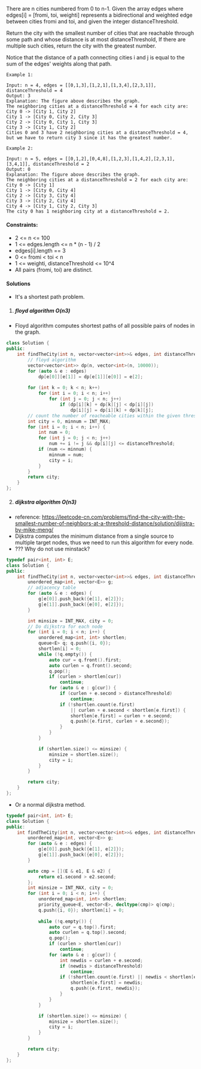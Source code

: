 There are n cities numbered from 0 to n-1. Given the array edges where edges[i] = [fromi, toi, weighti] represents a bidirectional and weighted edge between cities fromi and toi, and given the integer distanceThreshold.

Return the city with the smallest number of cities that are reachable through some path and whose distance is at most distanceThreshold, If there are multiple such cities, return the city with the greatest number.

Notice that the distance of a path connecting cities i and j is equal to the sum of the edges' weights along that path.

 

```
Example 1:

Input: n = 4, edges = [[0,1,3],[1,2,1],[1,3,4],[2,3,1]], distanceThreshold = 4
Output: 3
Explanation: The figure above describes the graph. 
The neighboring cities at a distanceThreshold = 4 for each city are:
City 0 -> [City 1, City 2] 
City 1 -> [City 0, City 2, City 3] 
City 2 -> [City 0, City 1, City 3] 
City 3 -> [City 1, City 2] 
Cities 0 and 3 have 2 neighboring cities at a distanceThreshold = 4, but we have to return city 3 since it has the greatest number.

Example 2:

Input: n = 5, edges = [[0,1,2],[0,4,8],[1,2,3],[1,4,2],[2,3,1],[3,4,1]], distanceThreshold = 2
Output: 0
Explanation: The figure above describes the graph. 
The neighboring cities at a distanceThreshold = 2 for each city are:
City 0 -> [City 1] 
City 1 -> [City 0, City 4] 
City 2 -> [City 3, City 4] 
City 3 -> [City 2, City 4]
City 4 -> [City 1, City 2, City 3] 
The city 0 has 1 neighboring city at a distanceThreshold = 2.
```

 

#### Constraints:

-    2 <= n <= 100
-    1 <= edges.length <= n * (n - 1) / 2
-    edges[i].length == 3
-    0 <= fromi < toi < n
-    1 <= weighti, distanceThreshold <= 10^4
-    All pairs (fromi, toi) are distinct.


#### Solutions

- It's a shortest path problem.

1. ##### floyd algorithm O(n3)

- Floyd algorithm computes shortest paths of all possible pairs of nodes in the graph.

```cpp
class Solution {
public:
    int findTheCity(int n, vector<vector<int>>& edges, int distanceThreshold) {
        // floyd algorithm
        vector<vector<int>> dp(n, vector<int>(n, 10000));
        for (auto & e : edges)
            dp[e[0]][e[1]] = dp[e[1]][e[0]] = e[2];
        
        for (int k = 0; k < n; k++)
            for (int i = 0; i < n; i++)
                for (int j = 0; j < n; j++)
                    if (dp[i][k] + dp[k][j] < dp[i][j])
                        dp[i][j] = dp[i][k] + dp[k][j];
        // count the number of reacheable cities within the given threshold
        int city = 0, minnum = INT_MAX;
        for (int i = 0; i < n; i++) {
            int num = 0;
            for (int j = 0; j < n; j++)
                num += i != j && dp[i][j] <= distanceThreshold;
            if (num <= minnum) {
                minnum = num;
                city = i;
            }
        }
        return city;
    }
};
```


2. ##### dijkstra algorithm O(n3)

- reference: https://leetcode-cn.com/problems/find-the-city-with-the-smallest-number-of-neighbors-at-a-threshold-distance/solution/dijistra-by-mike-meng/
- Dijkstra computes the minimum distance from a single source to multiple target nodes, thus we need to run this algorithm for every node.
- ??? Why do not use minstack?

```cpp
typedef pair<int, int> E;
class Solution {
public:
    int findTheCity(int n, vector<vector<int>>& edges, int distanceThreshold) {
        unordered_map<int, vector<E>> g;
        // adjacency table
        for (auto & e : edges) {
            g[e[0]].push_back({e[1], e[2]});
            g[e[1]].push_back({e[0], e[2]});
        }

        int minsize = INT_MAX, city = 0;
        // Do dijkstra for each node
        for (int i = 0; i < n; i++) {
            unordered_map<int, int> shortlen;
            queue<E> q; q.push({i, 0});
            shortlen[i] = 0;
            while (!q.empty()) {
                auto cur = q.front().first;
                auto curlen = q.front().second;
                q.pop();
                if (curlen > shortlen[cur])
                    continue;
                for (auto & e : g[cur]) {
                    if (curlen + e.second > distanceThreshold)
                        continue;
                    if (!shortlen.count(e.first) 
                        || curlen + e.second < shortlen[e.first]) {
                        shortlen[e.first] = curlen + e.second;
                        q.push({e.first, curlen + e.second});
                    }
                }
            }

            if (shortlen.size() <= minsize) {
                minsize = shortlen.size();
                city = i;
            }
        }

        return city;
    }
};
```

- Or a normal dijkstra method.

```cpp
typedef pair<int, int> E;
class Solution {
public:
    int findTheCity(int n, vector<vector<int>>& edges, int distanceThreshold) {
        unordered_map<int, vector<E>> g;
        for (auto & e : edges) {
            g[e[0]].push_back({e[1], e[2]});
            g[e[1]].push_back({e[0], e[2]});
        }

        auto cmp = [](E & e1, E & e2) {
            return e1.second > e2.second;
        };
        int minsize = INT_MAX, city = 0;
        for (int i = 0; i < n; i++) {
            unordered_map<int, int> shortlen;
            priority_queue<E, vector<E>, decltype(cmp)> q(cmp);
            q.push({i, 0}); shortlen[i] = 0;
    
            while (!q.empty()) {
                auto cur = q.top().first;
                auto curlen = q.top().second;
                q.pop();
                if (curlen > shortlen[cur])
                    continue;
                for (auto & e : g[cur]) {
                    int newdis = curlen + e.second;
                    if (newdis > distanceThreshold)
                        continue;
                    if (!shortlen.count(e.first) || newdis < shortlen[e.first]) {
                        shortlen[e.first] = newdis;
                        q.push({e.first, newdis});
                    }
                }
            }

            if (shortlen.size() <= minsize) {
                minsize = shortlen.size();
                city = i;
            }
        }

        return city;
    }
};
```

